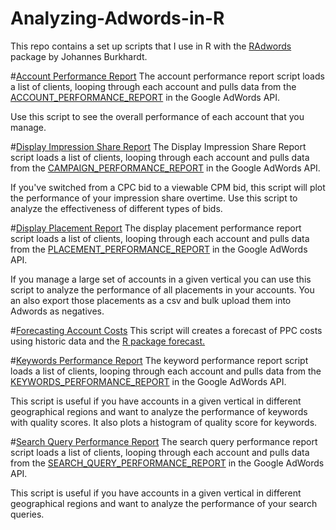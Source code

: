 # Analyzing-Adwords-in-R

This repo contains a set up scripts that I use in R with the <a href="https://github.com/jburkhardt/RAdwords">RAdwords</a> package by Johannes Burkhardt.

#<a href="https://github.com/chipoglesby/Analyzing-Adwords-in-R/blob/master/account_performance_report.R">Account Performance Report</a>
The account performance report script loads a list of clients, looping through each account and pulls data from the <a href="https://developers.google.com/adwords/api/docs/appendix/reports/account-performance-report">ACCOUNT_PERFORMANCE_REPORT</a> in the Google AdWords API.
<p> Use this script to see the overall performance of each account that you manage.

#<a href="https://github.com/chipoglesby/Analyzing-Adwords-in-R/blob/master/content_impression_share_by_date.R">Display Impression Share Report</a>
The Display Impression Share Report script loads a list of clients, looping through each account and pulls data from the <a href="https://developers.google.com/adwords/api/docs/appendix/reports/campaign-performance-report">CAMPAIGN_PERFORMANCE_REPORT</a> in the Google AdWords API. 
<p>If you've switched from a CPC bid to a viewable CPM bid, this script will plot the performance of your impression share overtime. Use this script to analyze the effectiveness of different types of bids.

#<a href="https://github.com/chipoglesby/Analyzing-Adwords-in-R/blob/master/display%20placement%20report.R">Display Placement Report</a>
The display placement performance report script loads a list of clients, looping through each account and pulls data from the <a href="https://developers.google.com/adwords/api/docs/appendix/reports/placement-performance-report">PLACEMENT_PERFORMANCE_REPORT</a> in the Google AdWords API.
<p>If you manage a large set of accounts in a given vertical you can use this script to analyze the performance of all placements in your accounts. You an also export those placements as a csv and bulk upload them into Adwords as negatives.

#<a href="https://github.com/chipoglesby/Analyzing-Adwords-in-R/blob/master/forecasting%20costs.R">Forecasting Account Costs</a>
This script will creates a forecast of PPC costs using historic data and the <a href="http://cran.r-project.org/web/packages/forecast/index.html">R package forecast.</a>

#<a href="https://github.com/chipoglesby/Analyzing-Adwords-in-R/blob/master/keywords_with_qs_30days.R">Keywords Performance Report</a>
The keyword performance report script loads a list of clients, looping through each account and pulls data from the <a href="https://developers.google.com/adwords/api/docs/appendix/reports/keywords-performance-report">KEYWORDS_PERFORMANCE_REPORT</a> in the Google AdWords API.
<p>This script is useful if you have accounts in a given vertical in different geographical regions and want to analyze the performance of keywords with quality scores. It also plots a histogram of quality score for keywords.

#<a href="https://github.com/chipoglesby/Analyzing-Adwords-in-R/blob/master/search_query_performance.R">Search Query Performance Report</a>
The search query performance report script loads a list of clients, looping through each account and pulls data from the <a href="https://developers.google.com/adwords/api/docs/appendix/reports/search-qery-performance-report">SEARCH_QUERY_PERFORMANCE_REPORT</a> in the Google AdWords API.
<p>This script is useful if you have accounts in a given vertical in different geographical regions and want to analyze the performance of your search queries.
